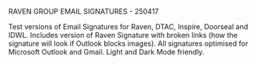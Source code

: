 RAVEN GROUP EMAIL SIGNATURES - 250417

Test versions of Email Signatures for Raven, DTAC, Inspire, Doorseal and IDWL.
Includes version of Raven Signature with broken links (how the signature will look if Outlook blocks images).
All signatures optimised for Microsoft Outlook and Gmail.
Light and Dark Mode friendly.
